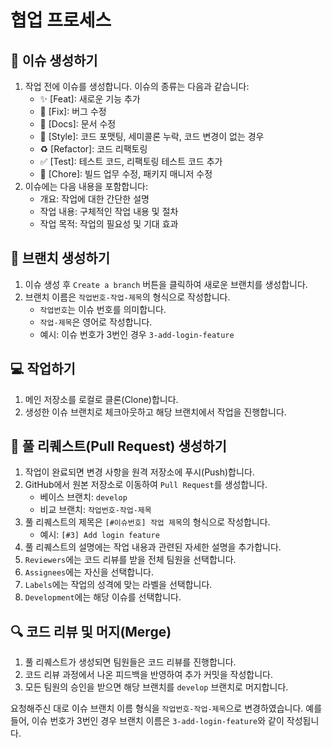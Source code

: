 # 협업 프로세스

## 📌 이슈 생성하기 
1. 작업 전에 이슈를 생성합니다. 이슈의 종류는 다음과 같습니다:
   - ✨ [Feat]: 새로운 기능 추가
   - 🐝 [Fix]: 버그 수정
   - 📝 [Docs]: 문서 수정
   - 💄 [Style]: 코드 포맷팅, 세미콜론 누락, 코드 변경이 없는 경우
   - ♻️ [Refactor]: 코드 리팩토링
   - ✅ [Test]: 테스트 코드, 리팩토링 테스트 코드 추가
   - 🎨 [Chore]: 빌드 업무 수정, 패키지 매니저 수정
2. 이슈에는 다음 내용을 포함합니다:
   - 개요: 작업에 대한 간단한 설명
   - 작업 내용: 구체적인 작업 내용 및 절차
   - 작업 목적: 작업의 필요성 및 기대 효과

## 🌿 브랜치 생성하기
1. 이슈 생성 후 `Create a branch` 버튼을 클릭하여 새로운 브랜치를 생성합니다.
2. 브랜치 이름은 `작업번호-작업-제목`의 형식으로 작성합니다.
   - `작업번호`는 이슈 번호를 의미합니다.
   - `작업-제목`은 영어로 작성합니다.
   - 예시: 이슈 번호가 3번인 경우 `3-add-login-feature`

## 💻 작업하기
1. 메인 저장소를 로컬로 클론(Clone)합니다.
2. 생성한 이슈 브랜치로 체크아웃하고 해당 브랜치에서 작업을 진행합니다.

## 🙌 풀 리퀘스트(Pull Request) 생성하기
1. 작업이 완료되면 변경 사항을 원격 저장소에 푸시(Push)합니다.
2. GitHub에서 원본 저장소로 이동하여 `Pull Request`를 생성합니다.
   - 베이스 브랜치: `develop`
   - 비교 브랜치: `작업번호-작업-제목`
3. 풀 리퀘스트의 제목은 `[#이슈번호] 작업 제목`의 형식으로 작성합니다.
   - 예시: `[#3] Add login feature`
4. 풀 리퀘스트의 설명에는 작업 내용과 관련된 자세한 설명을 추가합니다.
5. `Reviewers`에는 코드 리뷰를 받을 전체 팀원을 선택합니다.
6. `Assignees`에는 자신을 선택합니다.
7. `Labels`에는 작업의 성격에 맞는 라벨을 선택합니다.
8. `Development`에는 해당 이슈를 선택합니다.

## 🔍 코드 리뷰 및 머지(Merge)
1. 풀 리퀘스트가 생성되면 팀원들은 코드 리뷰를 진행합니다.
2. 코드 리뷰 과정에서 나온 피드백을 반영하여 추가 커밋을 작성합니다.
3. 모든 팀원의 승인을 받으면 해당 브랜치를 `develop` 브랜치로 머지합니다.

요청해주신 대로 이슈 브랜치 이름 형식을 `작업번호-작업-제목`으로 변경하였습니다. 예를 들어, 이슈 번호가 3번인 경우 브랜치 이름은 `3-add-login-feature`와 같이 작성됩니다.
